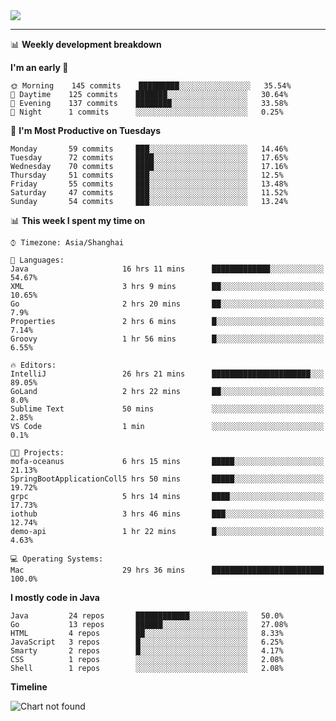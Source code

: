 
<a href="https://github.com/helloworlde">
  <img align="" src="https://github-readme-stats.vercel.app/api?username=helloworlde&show_icons=true&count_private=true" />
</a>

-----

📊 **Weekly development breakdown**

<!--START_SECTION:waka-->
**I'm an early 🐤** 

```text
🌞 Morning    145 commits    █████████░░░░░░░░░░░░░░░░   35.54% 
🌆 Daytime    125 commits    ███████░░░░░░░░░░░░░░░░░░   30.64% 
🌃 Evening    137 commits    ████████░░░░░░░░░░░░░░░░░   33.58% 
🌙 Night      1 commits      ░░░░░░░░░░░░░░░░░░░░░░░░░   0.25%

```
📅 **I'm Most Productive on Tuesdays** 

```text
Monday       59 commits     ███░░░░░░░░░░░░░░░░░░░░░░   14.46% 
Tuesday      72 commits     ████░░░░░░░░░░░░░░░░░░░░░   17.65% 
Wednesday    70 commits     ████░░░░░░░░░░░░░░░░░░░░░   17.16% 
Thursday     51 commits     ███░░░░░░░░░░░░░░░░░░░░░░   12.5% 
Friday       55 commits     ███░░░░░░░░░░░░░░░░░░░░░░   13.48% 
Saturday     47 commits     ███░░░░░░░░░░░░░░░░░░░░░░   11.52% 
Sunday       54 commits     ███░░░░░░░░░░░░░░░░░░░░░░   13.24%

```


📊 **This week I spent my time on** 

```text
⌚︎ Timezone: Asia/Shanghai

💬 Languages: 
Java                     16 hrs 11 mins      █████████████░░░░░░░░░░░░   54.67% 
XML                      3 hrs 9 mins        ██░░░░░░░░░░░░░░░░░░░░░░░   10.65% 
Go                       2 hrs 20 mins       ██░░░░░░░░░░░░░░░░░░░░░░░   7.9% 
Properties               2 hrs 6 mins        █░░░░░░░░░░░░░░░░░░░░░░░░   7.14% 
Groovy                   1 hr 56 mins        █░░░░░░░░░░░░░░░░░░░░░░░░   6.55%

🔥 Editors: 
IntelliJ                 26 hrs 21 mins      ██████████████████████░░░   89.05% 
GoLand                   2 hrs 22 mins       ██░░░░░░░░░░░░░░░░░░░░░░░   8.0% 
Sublime Text             50 mins             ░░░░░░░░░░░░░░░░░░░░░░░░░   2.85% 
VS Code                  1 min               ░░░░░░░░░░░░░░░░░░░░░░░░░   0.1%

🐱‍💻 Projects: 
mofa-oceanus             6 hrs 15 mins       █████░░░░░░░░░░░░░░░░░░░░   21.13% 
SpringBootApplicationColl5 hrs 50 mins       █████░░░░░░░░░░░░░░░░░░░░   19.72% 
grpc                     5 hrs 14 mins       ████░░░░░░░░░░░░░░░░░░░░░   17.73% 
iothub                   3 hrs 46 mins       ███░░░░░░░░░░░░░░░░░░░░░░   12.74% 
demo-api                 1 hr 22 mins        █░░░░░░░░░░░░░░░░░░░░░░░░   4.63%

💻 Operating Systems: 
Mac                      29 hrs 36 mins      █████████████████████████   100.0%

```

**I mostly code in Java** 

```text
Java         24 repos       ████████████░░░░░░░░░░░░░   50.0% 
Go           13 repos       ██████░░░░░░░░░░░░░░░░░░░   27.08% 
HTML         4 repos        ██░░░░░░░░░░░░░░░░░░░░░░░   8.33% 
JavaScript   3 repos        █░░░░░░░░░░░░░░░░░░░░░░░░   6.25% 
Smarty       2 repos        █░░░░░░░░░░░░░░░░░░░░░░░░   4.17% 
CSS          1 repos        ░░░░░░░░░░░░░░░░░░░░░░░░░   2.08% 
Shell        1 repos        ░░░░░░░░░░░░░░░░░░░░░░░░░   2.08%

```


**Timeline**

![Chart not found](https://github.com/helloworlde/helloworlde/blob/master/charts/bar_graph.png) 


<!--END_SECTION:waka-->
